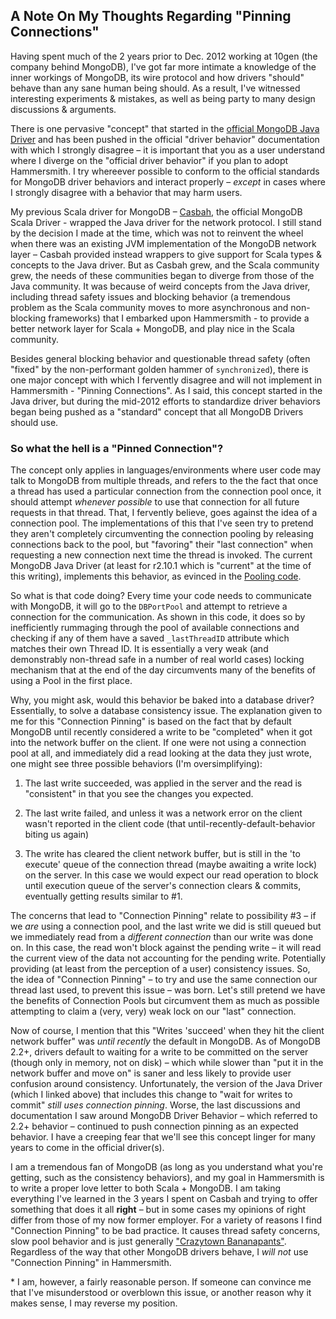 A Note On My Thoughts Regarding "Pinning Connections"
-----------------------------------------------------
Having spent much of the 2 years prior to Dec. 2012 working at 10gen (the company behind MongoDB), I've got far
more intimate a knowledge of the inner workings of MongoDB, its wire protocol and how drivers "should" behave than any
sane human being should. As a result, I've witnessed interesting experiments & mistakes, as well as being party to many
design discussions & arguments.

There is one pervasive "concept" that started in the [official MongoDB Java Driver](http://github.com/mongodb/mongo-java-driver) and has been pushed in the official "driver behavior" documentation
with which I strongly disagree – it is important that you as a user understand where I diverge on the "official driver behavior" if you plan to adopt Hammersmith. I try whereever possible to conform to the official standards for MongoDB driver behaviors and interact properly – *except* in cases where I strongly disagree with a behavior that may harm users. 

My previous Scala driver for MongoDB – [Casbah](http://github.com/mongodb/casbah), the official MongoDB Scala Driver - wrapped the Java driver for the network protocol. I still stand by the decision I made at the time, which was not to reinvent the wheel when there was an existing JVM implementation of the MongoDB network layer – Casbah provided instead wrappers to give support for Scala types & concepts to the Java driver.  But as Casbah grew, and the Scala community grew, the needs of these communities began to diverge from those of the Java community.  It was because of weird concepts from the Java driver, including thread safety issues and blocking behavior (a tremendous problem as the Scala community moves to more asynchronous and non-blocking frameworks) that I embarked upon Hammersmith - to provide a better network layer for Scala + MongoDB, and play nice in the Scala community.

Besides general blocking behavior and questionable thread safety (often "fixed" by the non-performant golden hammer of `synchronized`), there is one major concept with which I fervently disagree and will not implement in Hammersmith - "Pinning Connections". As I said, this concept started in the Java driver, but during the mid-2012 efforts to standardize driver behaviors began being pushed as a "standard" concept that all MongoDB Drivers should use. 

### So what the hell is a "Pinned Connection"?

The concept only applies in languages/environments where user code may talk to MongoDB from multiple threads, and refers to the the fact that once a thread has used a particular connection from the connection pool once, it should
attempt *whenever possible* to use that connection for all future requests in that thread. That, I fervently believe, goes against the idea
of a connection pool. The implementations of this that I've seen try to pretend they aren't completely circumventing the
connection pooling by releasing connections back to the pool, but "favoring" their "last connection" when requesting a new
connection next time the thread is invoked. The current MongoDB Java Driver (at least for r2.10.1 which is "current" at the time of this writing),
implements this behavior, as evinced in the [Pooling code](https://github.com/mongodb/mongo-java-driver/blob/r2.10.1/src/main/com/mongodb/DBPortPool.java#L192-L201).

So what is that code doing? Every time your code needs to communicate with MongoDB, it will go to the `DBPortPool` and attempt to retrieve a connection
for the communication. As shown in this code, it does so by inefficiently rummaging through the pool of available connections and checking
if any of them have a saved `_lastThreadID` attribute which matches their own Thread ID. It is essentially a very weak
(and demonstrably non-thread safe in a number of real world cases) locking mechanism that at the end of the day circumvents many of the
benefits of using a Pool in the first place.

Why, you might ask, would this behavior be baked into a database driver? Essentially, to solve a database consistency issue.
The explanation given to me for this "Connection Pinning" is based on the fact that by default MongoDB until recently considered
a write to be "completed" when it got into the network buffer on the client. If one were not using a connection pool at all, and
immediately did a read looking at the data they just wrote, one might see three possible behaviors (I'm oversimplifying):

1. The last write succeeded, was applied in the server and the read is "consistent" in that you see the changes you expected.

2. The last write failed, and unless it was a network error on the client wasn't reported in the client code (that until-recently-default-behavior biting us again)

3. The write has cleared the client network buffer, but is still in the 'to execute' queue of the connection thread (maybe awaiting a write lock) on the server. In this case we would expect our read operation to block until execution queue of the server's connection clears & commits, eventually getting results similar to #1.

The concerns that lead to "Connection Pinning" relate to possibility #3 – if we *are* using a connection pool, and the last write we did is still queued but we immediately read from a *different connection* than our write was done on. In this case, the read won't block against the pending write – it will read the current view of the data not accounting for the pending write. Potentially providing (at least from the perception of a user) consistency issues. So, the idea of "Connection Pinning" – to try and use the same connection our thread last used, to prevent this issue – was born. Let's still pretend we have the benefits of Connection Pools but circumvent them as much as possible attempting to claim a (very, very) weak lock on our "last" connection.

Now of course, I mention that this "Writes 'succeed' when they hit the client network buffer" was *until recently* the default in MongoDB. As of MongoDB 2.2+, drivers default to waiting for a write to be committed on the server (though only in memory, not on disk) – which while slower than "put it in the network buffer and move on" is saner and less likely to provide user confusion around consistency. Unfortunately, the version of the Java Driver (which I linked above) that includes this change to "wait for writes to commit" *still uses connection pinning*. Worse, the last discussions and documentation I saw around MongoDB Driver Behavior – which referred to 2.2+ behavior – continued to push connection pinning as an expected behavior. I have a creeping fear that we'll see this concept linger for many years to come in the official driver(s).

I am a tremendous fan of MongoDB (as long as you understand what you're getting, such as the consistency behaviors), and my goal in Hammersmith is to write a proper love letter to both Scala + MongoDB. I am taking everything I've learned in the 3 years I spent on Casbah and trying to offer something that does it all **right** – but in some cases my opinions of right differ from those of my now former employer. For a variety of reasons I find "Connection Pinning" to be bad practice. It causes thread safety concerns, slow pool behavior and is just generally ["Crazytown Bananapants"](http://www.youtube.com/watch?v=8Q3AiDVJs2A). Regardless of the way that other MongoDB drivers behave, I *will not* use "Connection Pinning" in Hammersmith.

\* I am, however, a fairly reasonable person. If someone can convince me that I've misunderstood or overblown this issue, or another reason why it makes sense, I may reverse my position.
